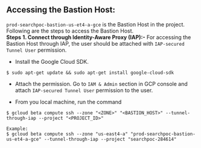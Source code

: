 ## Accessing the Bastion Host:

`prod-searchpoc-bastion-us-et4-a-gce` is the Bastion Host in the project. Following are the steps to access the Bastion Host.</br>
**Steps**
**1. Connect through Identity-Aware Proxy (IAP):-** For accessing the Bastion Host through IAP, the user should be attached with `IAP-secured Tunnel User` permission.</br> 
- Install the Google Cloud SDK.
```
$ sudo apt-get update && sudo apt-get install google-cloud-sdk

```
- Attach the permission. Go to `IAM & Admin` section in GCP console and attach `IAP-secured Tunnel User` permission to the user. </br>

- From you local machine, run the command
```
$ gcloud beta compute ssh --zone "<ZONE>" "<BASTION_HOST>" --tunnel-through-iap --project "<PROJECT_ID>"

Example:
$ gcloud beta compute ssh --zone "us-east4-a" "prod-searchpoc-bastion-us-et4-a-gce" --tunnel-through-iap --project "searchpoc-284614"
```
